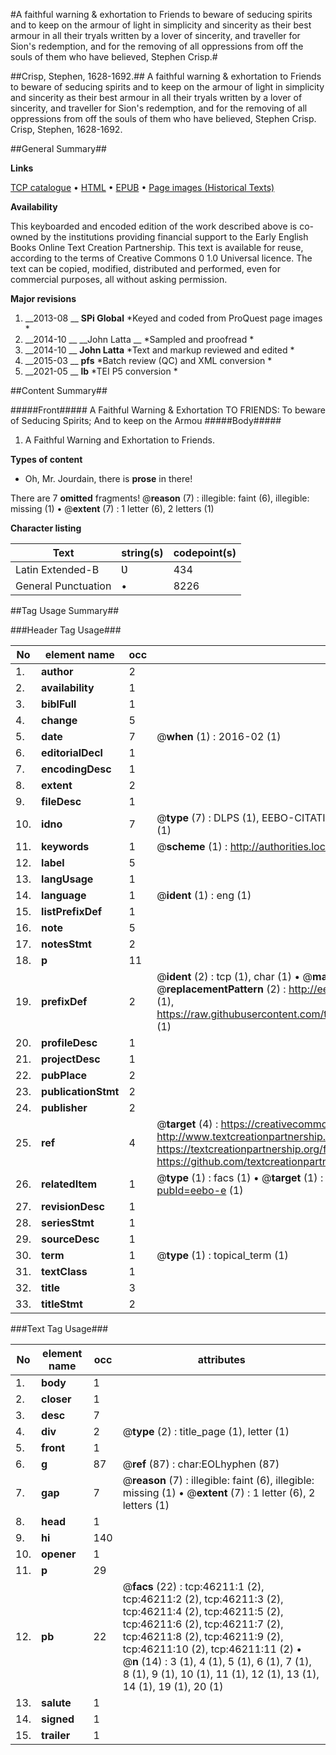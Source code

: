 #A faithful warning & exhortation to Friends to beware of seducing spirits and to keep on the armour of light in simplicity and sincerity as their best armour in all their tryals written by a lover of sincerity, and traveller for Sion's redemption, and for the removing of all oppressions from off the souls of them who have believed, Stephen Crisp.#

##Crisp, Stephen, 1628-1692.##
A faithful warning & exhortation to Friends to beware of seducing spirits and to keep on the armour of light in simplicity and sincerity as their best armour in all their tryals written by a lover of sincerity, and traveller for Sion's redemption, and for the removing of all oppressions from off the souls of them who have believed, Stephen Crisp.
Crisp, Stephen, 1628-1692.

##General Summary##

**Links**

[TCP catalogue](http://www.ota.ox.ac.uk/tcp/)  • 
[HTML](http://tei.it.ox.ac.uk/tcp/Texts-HTML/free/A34/A34995.html)  • 
[EPUB](http://tei.it.ox.ac.uk/tcp/Texts-EPUB/free/A34/A34995.epub) • 
[Page images (Historical Texts)](https://historicaltexts.jisc.ac.uk/eebo-11066455e)

**Availability**

This keyboarded and encoded edition of the work described above is co-owned by the
    institutions providing financial support to the Early English Books Online Text Creation
    Partnership. This text is available for reuse, according to the terms of  Creative Commons 0 1.0 Universal
    licence. The text can be copied, modified, distributed and performed, even for commercial
    purposes, all without asking permission.

**Major revisions**

1. __2013-08 __ __SPi Global__ *Keyed and coded from ProQuest page images *
1. __2014-10 __ __John Latta __ *Sampled and proofread *
1. __2014-10 __ __John Latta__ *Text and markup reviewed and edited *
1. __2015-03 __ __pfs__ *Batch review (QC) and XML conversion *
1. __2021-05 __ __lb__ *TEI P5 conversion *

##Content Summary##

#####Front#####
A Faithful Warning & Exhortation TO FRIENDS: To beware of Seducing Spirits; And to keep on the Armou
#####Body#####

1. A Faithful Warning and Exhortation to Friends.

**Types of content**

  * Oh, Mr. Jourdain, there is **prose** in there!

There are 7 **omitted** fragments! 
 @__reason__ (7) : illegible: faint (6), illegible: missing (1)  •  @__extent__ (7) : 1 letter (6), 2 letters (1)

**Character listing**


|Text|string(s)|codepoint(s)|
|---|---|---|
|Latin Extended-B|Ʋ|434|
|General Punctuation|•|8226|

##Tag Usage Summary##

###Header Tag Usage###

|No|element name|occ|attributes|
|---|---|---|---|
|1.|__author__|2||
|2.|__availability__|1||
|3.|__biblFull__|1||
|4.|__change__|5||
|5.|__date__|7| @__when__ (1) : 2016-02 (1)|
|6.|__editorialDecl__|1||
|7.|__encodingDesc__|1||
|8.|__extent__|2||
|9.|__fileDesc__|1||
|10.|__idno__|7| @__type__ (7) : DLPS (1), EEBO-CITATION (1), VID (1), EEBO-PROQUEST (1), STC (2), OCLC (1)|
|11.|__keywords__|1| @__scheme__ (1) : http://authorities.loc.gov/ (1)|
|12.|__label__|5||
|13.|__langUsage__|1||
|14.|__language__|1| @__ident__ (1) : eng (1)|
|15.|__listPrefixDef__|1||
|16.|__note__|5||
|17.|__notesStmt__|2||
|18.|__p__|11||
|19.|__prefixDef__|2| @__ident__ (2) : tcp (1), char (1)  •  @__matchPattern__ (2) : ([0-9\-]+):([0-9IVX]+) (1), (.+) (1)  •  @__replacementPattern__ (2) : http://eebo.chadwyck.com/downloadtiff?vid=$1&page=$2 (1), https://raw.githubusercontent.com/textcreationpartnership/Texts/master/tcpchars.xml#$1 (1)|
|20.|__profileDesc__|1||
|21.|__projectDesc__|1||
|22.|__pubPlace__|2||
|23.|__publicationStmt__|2||
|24.|__publisher__|2||
|25.|__ref__|4| @__target__ (4) : https://creativecommons.org/publicdomain/zero/1.0/ (1), http://www.textcreationpartnership.org/docs/. (1), https://textcreationpartnership.org/faq/#faq05 (1), https://github.com/textcreationpartnership (1)|
|26.|__relatedItem__|1| @__type__ (1) : facs (1)  •  @__target__ (1) : https://data.historicaltexts.jisc.ac.uk/view?pubId=eebo-e (1)|
|27.|__revisionDesc__|1||
|28.|__seriesStmt__|1||
|29.|__sourceDesc__|1||
|30.|__term__|1| @__type__ (1) : topical_term (1)|
|31.|__textClass__|1||
|32.|__title__|3||
|33.|__titleStmt__|2||


###Text Tag Usage###

|No|element name|occ|attributes|
|---|---|---|---|
|1.|__body__|1||
|2.|__closer__|1||
|3.|__desc__|7||
|4.|__div__|2| @__type__ (2) : title_page (1), letter (1)|
|5.|__front__|1||
|6.|__g__|87| @__ref__ (87) : char:EOLhyphen (87)|
|7.|__gap__|7| @__reason__ (7) : illegible: faint (6), illegible: missing (1)  •  @__extent__ (7) : 1 letter (6), 2 letters (1)|
|8.|__head__|1||
|9.|__hi__|140||
|10.|__opener__|1||
|11.|__p__|29||
|12.|__pb__|22| @__facs__ (22) : tcp:46211:1 (2), tcp:46211:2 (2), tcp:46211:3 (2), tcp:46211:4 (2), tcp:46211:5 (2), tcp:46211:6 (2), tcp:46211:7 (2), tcp:46211:8 (2), tcp:46211:9 (2), tcp:46211:10 (2), tcp:46211:11 (2)  •  @__n__ (14) : 3 (1), 4 (1), 5 (1), 6 (1), 7 (1), 8 (1), 9 (1), 10 (1), 11 (1), 12 (1), 13 (1), 14 (1), 19 (1), 20 (1)|
|13.|__salute__|1||
|14.|__signed__|1||
|15.|__trailer__|1||
